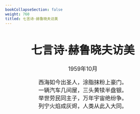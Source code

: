 ```yaml
---
bookCollapseSection: false
weight: 760
titled: 七言诗·赫鲁晓夫访美
---
```


<div align="center">

<font size="4">

# 七言诗·赫鲁晓夫访美
1959年10月

西海如今出圣人，涂脂抹粉上豪门。  
一辆汽车几间屋，三头黄犊半盘银。  
举世劳民同主子，万年宇宙绝纷争。  
列宁火焰成灰烬，人类从此入大同。
</font>

</div>
